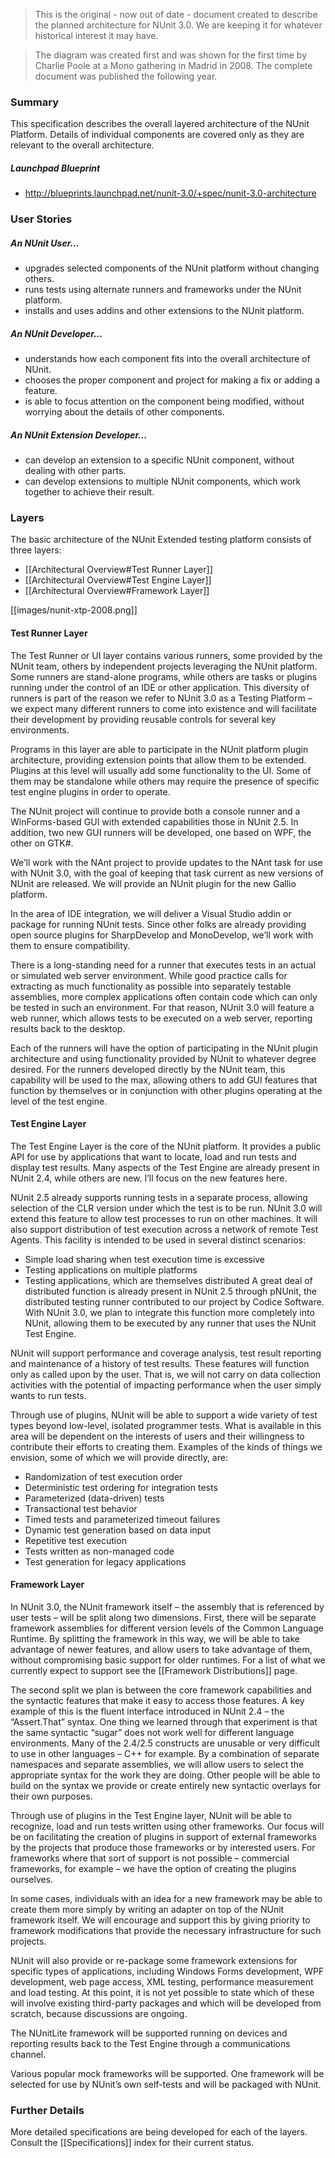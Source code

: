 > This is the original - now out of date - document created to describe the planned architecture for NUnit 3.0. We are keeping it for whatever historical interest it may have.

>The diagram was created first and was shown for the first time by Charlie Poole at a Mono gathering in Madrid in 2008.  The complete document was published the following year.

### Summary

This specification describes the overall layered architecture of the NUnit Platform. Details of individual components are covered only as they are relevant to the overall architecture.

##### Launchpad Blueprint
  * http://blueprints.launchpad.net/nunit-3.0/+spec/nunit-3.0-architecture

### User Stories

##### An NUnit User...

  * upgrades selected components of the NUnit platform without changing others.
  * runs tests using alternate runners and frameworks under the NUnit platform.
  * installs and uses addins and other extensions to the NUnit platform.

##### An NUnit Developer...

  * understands how each component fits into the overall architecture of NUnit.
  * chooses the proper component and project for making a fix or adding a feature.
  * is able to focus attention on the component being modified, without worrying about the details of other components.

##### An NUnit Extension Developer...

  * can develop an extension to a specific NUnit component, without dealing with other parts.
  * can develop extensions to multiple NUnit components, which work together to achieve their result.

### Layers

The basic architecture of the NUnit Extended testing platform consists of three layers: 

  * [[Architectural Overview#Test Runner Layer]] 
  * [[Architectural Overview#Test Engine Layer]] 
  * [[Architectural Overview#Framework Layer]]

[[images/nunit-xtp-2008.png]]

#### Test Runner Layer

The Test Runner or UI layer contains various runners, some provided by the NUnit team, others by independent projects leveraging the NUnit platform. Some runners are stand-alone programs, while others are tasks or plugins running under the control of an IDE or other application. This diversity of runners is part of the reason we refer to NUnit 3.0 as a Testing Platform – we expect many different runners to come into existence and will facilitate their development by providing reusable controls for several key environments.

Programs in this layer are able to participate in the NUnit platform plugin architecture, providing extension points that allow them to be extended. Plugins at this level will usually add some functionality to the UI. Some of them may be standalone while others may require the presence of specific test engine plugins in order to operate.

The NUnit project will continue to provide both a console runner and a WinForms-based GUI with extended capabilities those in NUnit 2.5. In addition, two new GUI runners will be developed, one based on WPF, the other on GTK#.

We’ll work with the NAnt project to provide updates to the NAnt task for use with NUnit 3.0, with the goal of keeping that task current as new versions of NUnit are released. We will provide an NUnit plugin for the new Gallio platform.

In the area of IDE integration, we will deliver a Visual Studio addin or package for running NUnit tests. Since other folks are already providing open source plugins for SharpDevelop and MonoDevelop, we’ll work with them to ensure compatibility.

There is a long-standing need for a runner that executes tests in an actual or simulated web server environment. While good practice calls for extracting as much functionality as possible into separately testable assemblies, more complex applications often contain code which can only be tested in such an environment. For that reason, NUnit 3.0 will feature a web runner, which allows tests to be executed on a web server, reporting results back to the desktop.

Each of the runners will have the option of participating in the NUnit plugin architecture and using functionality provided by NUnit to whatever degree desired. For the runners developed directly by the NUnit team, this capability will be used to the max, allowing others to add GUI features that function by themselves or in conjunction with other plugins operating at the level of the test engine.

#### Test Engine Layer

The Test Engine Layer is the core of the NUnit platform. It provides a public API for use by applications that want to locate, load and run tests and display test results. Many aspects of the Test Engine are already present in NUnit 2.4, while others are new. I’ll focus on the new features here.

NUnit 2.5 already supports running tests in a separate process, allowing selection of the CLR version under which the test is to be run. NUnit 3.0 will extend this feature to allow test processes to run on other machines. It will also support distribution of test execution across a network of remote Test Agents. This facility is intended to be used in several distinct scenarios:
  * Simple load sharing when test execution time is excessive
  * Testing applications on multiple platforms 
  * Testing applications, which are themselves distributed
A great deal of distributed function is already present in NUnit 2.5 through pNUnit, the distributed testing runner contributed to our project by Codice Software. With NUnit 3.0, we plan to integrate this function more completely into NUnit, allowing them to be executed by any runner that uses the NUnit Test Engine.

NUnit will support performance and coverage analysis, test result reporting and maintenance of a history of test results. These features will function only as called upon by the user. That is, we will not carry on data collection activities with the potential of impacting performance when the user simply wants to run tests.

Through use of plugins, NUnit will be able to support a wide variety of test types beyond low-level, isolated programmer tests. What is available in this area will be dependent on the interests of users and their willingness to contribute their efforts to creating them. Examples of the kinds of things we envision, some of which we will provide directly, are:
  * Randomization of test execution order
  * Deterministic test ordering for integration tests
  * Parameterized (data-driven) tests
  * Transactional test behavior
  * Timed tests and parameterized timeout failures
  * Dynamic test generation based on data input
  * Repetitive test execution
  * Tests written as non-managed code
  * Test generation for legacy applications

#### Framework Layer

In NUnit 3.0, the NUnit framework itself – the assembly that is referenced by user tests – will be split along two dimensions. First, there will be separate framework assemblies for different version levels of the Common Language Runtime. By splitting the framework in this way, we will be able to take advantage of newer features, and allow users to take advantage of them, without compromising basic support for older runtimes. For a list of what we currently expect to support see the [[Framework Distributions]] page.

The second split we plan is between the core framework capabilities and the syntactic features that make it easy to access those features. A key example of this is the fluent interface introduced in NUnit 2.4 – the “Assert.That” syntax. One thing we learned through that experiment is that the same syntactic “sugar” does not work well for different language environments. Many of the 2.4/2.5 constructs are unusable or very difficult to use in other languages – C++ for example. By a combination of separate namespaces and separate assemblies, we will allow users to select the appropriate syntax for the work they are doing. Other people will be able to build on the syntax we provide or create entirely new syntactic overlays for their own purposes.

Through use of plugins in the Test Engine layer, NUnit will be able to recognize, load and run tests written using other frameworks. Our focus will be on facilitating the creation of plugins in support of external frameworks by the projects that produce those frameworks or by interested users. For frameworks where that sort of support is not possible – commercial frameworks, for example – we have the option of creating the plugins ourselves.

In some cases, individuals with an idea for a new framework may be able to create them more simply by writing an adapter on top of the NUnit framework itself. We will encourage and support this by giving priority to framework modifications that provide the necessary infrastructure for such projects. 

NUnit will also provide or re-package some framework extensions for specific types of applications, including Windows Forms development, WPF development, web page access, XML testing,  performance measurement and load testing. At this point, it is not yet possible to state which of these will involve existing third-party packages and which will be developed from scratch, because discussions are ongoing.

The NUnitLite framework will be supported running on devices and reporting results back to the Test Engine through a communications channel.

Various popular mock frameworks will be supported. One framework will be selected for use by NUnit’s own self-tests and will be packaged with NUnit.

### Further Details

More detailed specifications are being developed for each of the layers. Consult the [[Specifications]] index for their current status.